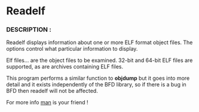 # Readelf
### DESCRIPTION :
Readelf displays information about one or more ELF format object
files.  The options control what particular information to
display.

Elf files... are the object files to be examined.  32-bit and
64-bit ELF files are supported, as are archives containing ELF
files.

This program performs a similar function to **objdump** but it goes
into more detail and it exists independently of the BFD library,
so if there is a bug in BFD then readelf will not be affected.

For more info [man](https://man7.org/linux/man-pages/man1/readelf.1.html) is your friend !

